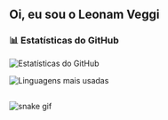 ## Oi, eu sou o Leonam Veggi
### 📊 Estatísticas do GitHub

![Estatísticas do GitHub](https://github-readme-stats.vercel.app/api?username=07leonam&show_icons=true&theme=tokyonight)

![Linguagens mais usadas](https://github-readme-stats.vercel.app/api/top-langs/?username=07leonam&layout=compact&theme=tokyonight)

##





![snake gif](https://github.com/07leonam/07leonam/blob/output/github-contribution-grid-snake.svg)

